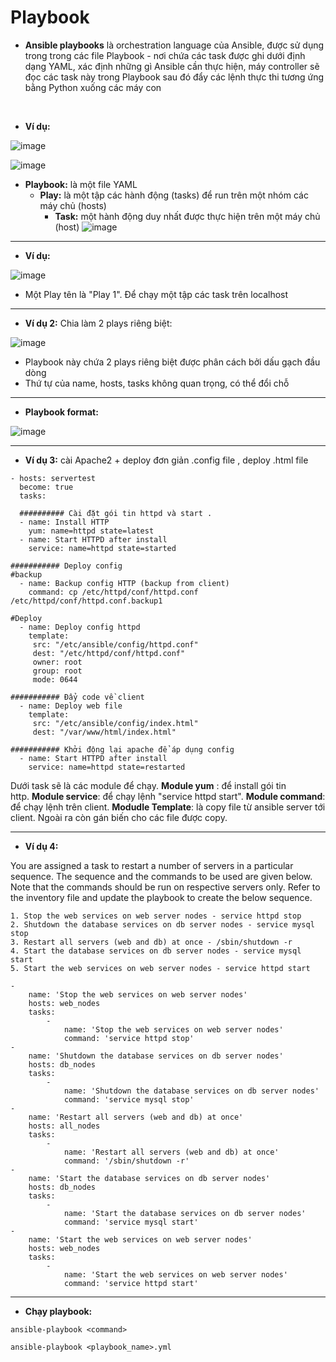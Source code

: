 # **Playbook**


- **Ansible playbooks** là orchestration language của Ansible, được sử dụng trong trong các file Playbook - nơi chứa các task được ghi dưới định dạng YAML, xác định những gì Ansible cần thực hiện, máy controller sẽ đọc các task này trong Playbook sau đó đẩy các lệnh thực thi tương ứng bằng Python xuống các máy con

<br>

- **Ví dụ:**

![image](https://user-images.githubusercontent.com/43572616/181213036-ded686e9-521c-4074-acfd-68ad83759acc.png)



![image](https://user-images.githubusercontent.com/43572616/181213057-3c6f413c-3699-44cc-8bb8-02c882b61da8.png)


- **Playbook:** là một file YAML
  - **Play:** là một tập các hành động (tasks) để run trên một nhóm các máy chủ  (hosts)
    - **Task:** một hành động duy nhất được thực hiện trên một máy chủ (host)
![image](https://user-images.githubusercontent.com/43572616/181213082-c5ce5d3e-1875-426d-876b-16d6d189c079.png)

***

- **Ví dụ:**

![image](https://user-images.githubusercontent.com/43572616/181213118-3c379f18-e0c6-41ce-ae48-db1da883ffe3.png)

- Một Play tên là "Play 1". Để chạy một tập các task trên localhost

***

- **Ví dụ 2:** Chia làm 2 plays riêng biệt:

![image](https://user-images.githubusercontent.com/43572616/181213150-312147ee-ebb2-40c1-8a90-25354234a840.png)

- Playbook này chứa 2 plays riêng biệt được phân cách bởi dấu gạch đầu dòng
- Thứ tự của name, hosts, tasks không quan trọng, có thể đổi chỗ

***

- **Playbook format:**

![image](https://user-images.githubusercontent.com/43572616/181213194-504b302c-6960-4c5e-963b-e00a29cb2b54.png)

***

- **Ví dụ 3:** cài Apache2 + deploy đơn giản .config file , deploy .html file

```
- hosts: servertest 
  become: true
  tasks:

  ########## Cài đặt gói tin httpd và start .
  - name: Install HTTP
    yum: name=httpd state=latest
  - name: Start HTTPD after install
    service: name=httpd state=started

########### Deploy config
#backup
  - name: Backup config HTTP (backup from client)
    command: cp /etc/httpd/conf/httpd.conf /etc/httpd/conf/httpd.conf.backup1

#Deploy
  - name: Deploy config httpd
    template:
     src: "/etc/ansible/config/httpd.conf"
     dest: "/etc/httpd/conf/httpd.conf"
     owner: root
     group: root
     mode: 0644

########### Đẩy code về client
  - name: Deploy web file
    template:
     src: "/etc/ansible/config/index.html"
     dest: "/var/www/html/index.html"

########### Khởi động lại apache để áp dụng config
  - name: Start HTTPD after install
    service: name=httpd state=restarted
```

Dưới task sẽ là các module để chạy. **Module yum** : để install gói tin http. **Module service**: để chạy lệnh "service httpd start". **Module command**: để chạy lệnh trên client. **Modudle Template**: là copy file từ ansible server tới client. Ngoài ra còn gán biến cho các file được copy.

***

- **Ví dụ 4:**

You are assigned a task to restart a number of servers in a particular sequence. The sequence and the commands to be used are given below. Note that the commands should be run on respective servers only. Refer to the inventory file and update the playbook to create the below sequence.

```
1. Stop the web services on web server nodes - service httpd stop
2. Shutdown the database services on db server nodes - service mysql stop
3. Restart all servers (web and db) at once - /sbin/shutdown -r
4. Start the database services on db server nodes - service mysql start
5. Start the web services on web server nodes - service httpd start
```

```
-
    name: 'Stop the web services on web server nodes'
    hosts: web_nodes
    tasks:
        -
            name: 'Stop the web services on web server nodes'
            command: 'service httpd stop'
-
    name: 'Shutdown the database services on db server nodes'
    hosts: db_nodes
    tasks:
        -
            name: 'Shutdown the database services on db server nodes'
            command: 'service mysql stop'
-
    name: 'Restart all servers (web and db) at once'
    hosts: all_nodes
    tasks:
        -
            name: 'Restart all servers (web and db) at once'
            command: '/sbin/shutdown -r'
-
    name: 'Start the database services on db server nodes'
    hosts: db_nodes
    tasks:
        -
            name: 'Start the database services on db server nodes'
            command: 'service mysql start'
-
    name: 'Start the web services on web server nodes'
    hosts: web_nodes
    tasks:
        -
            name: 'Start the web services on web server nodes'
            command: 'service httpd start'
```

***

- **Chạy playbook:**

`ansible-playbook <command>`

`ansible-playbook <playbook_name>.yml`
